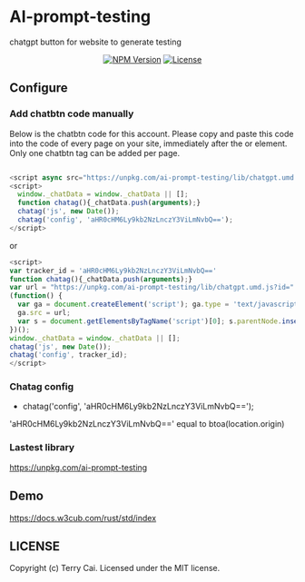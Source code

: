 # AI-prompt-testing

  chatgpt button for website to generate testing

  <div align="center">

[![NPM Version][npm-image]][npm-url]
[![License][license-image]][license-url]



[npm-image]: https://img.shields.io/npm/v/ai-prompt-testing.svg
[npm-url]: https://www.npmjs.com/package/ai-prompt-testing
[license-image]: https://img.shields.io/npm/l/ai-prompt-testing.svg
[license-url]: https://github.com/icai/ai-prompt-testing/blob/master/LICENSE


</div>




##  Configure



### Add chatbtn code manually


Below is the chatbtn code for this account. Please copy and paste this code into the code of every page on your site, immediately after the <head> or <body> element. Only one chatbtn tag can be added per page.


```js

<script async src="https://unpkg.com/ai-prompt-testing/lib/chatgpt.umd.js?id=aHR0cHM6Ly9kb2NzLnczY3ViLmNvbQ=="></script>
<script>
  window._chatData = window._chatData || [];
  function chatag(){_chatData.push(arguments);}
  chatag('js', new Date());
  chatag('config', 'aHR0cHM6Ly9kb2NzLnczY3ViLmNvbQ==');
</script>

```

or 

```js
<script>
var tracker_id = 'aHR0cHM6Ly9kb2NzLnczY3ViLmNvbQ=='
function chatag(){_chatData.push(arguments);}
var url = "https://unpkg.com/ai-prompt-testing/lib/chatgpt.umd.js?id=" + tracker_id;
(function() {
  var ga = document.createElement('script'); ga.type = 'text/javascript'; ga.async = true;
  ga.src = url;
  var s = document.getElementsByTagName('script')[0]; s.parentNode.insertBefore(ga, s);
})();
window._chatData = window._chatData || [];
chatag('js', new Date());
chatag('config', tracker_id);
</script>
```



### Chatag config

-  chatag('config', 'aHR0cHM6Ly9kb2NzLnczY3ViLmNvbQ==');
  
  'aHR0cHM6Ly9kb2NzLnczY3ViLmNvbQ==' equal to btoa(location.origin)

    



### Lastest library


https://unpkg.com/ai-prompt-testing


## Demo 

 
https://docs.w3cub.com/rust/std/index


## LICENSE

Copyright (c) Terry Cai. Licensed under the MIT license.




